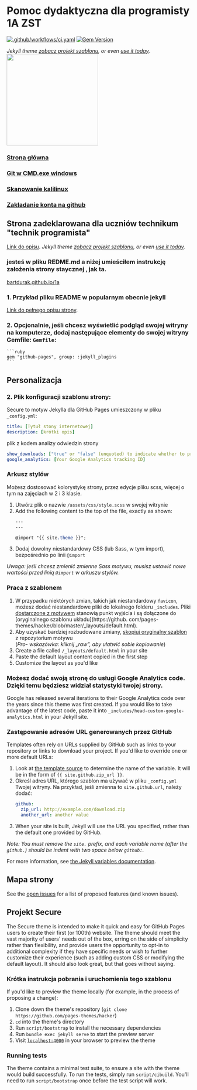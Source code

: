 # Pomoc dydaktyczna dla programisty 1A ZST
[![.github/workflows/ci.yaml](https://github.com/pages-themes/hacker/actions/workflows/ci.yaml/badge.svg)](https://github.com/pages-themes/hacker/actions/workflows/ci.yaml) [![Gem Version](https://badge.fury.io/rb/jekyll-theme-hacker.svg)]( https://github.com/bartdurak/char)


*Jekyll theme  [zobacz projekt szablonu](http://pages-themes.github.io/hacker), or even [use it today](#usage).*
<img height="250" src="/1a/assets/images/batq_zdalne.png" width="250"/>

### [Strona główna](./index.md)
### [Git w CMD.exe windows ](./git_windows.md)
### [Skanowanie kalilinux](./Net_scan.md)
### [Zakładanie konta na github](./another-page.md)
## Strona zadeklarowana dla uczniów technikum "technik programista"
[Link do opisu](./another-page.html).
*Jekyll theme  [zobacz projekt szablonu](http://pages-themes.github.io/hacker), or even [use it today](#usage).*
### jesteś w pliku REDME.md a niżej umieściłem instrukcję założenia strony staycznej , jak ta.
[bartdurak.github.io/1a](https://bartdurak.github.io/1a/)
### 1. Przykład pliku README w popularnym obecnie jekyll

[Link do pełnego opisu strony](./another-page.html).


### 2. Opcjonalnie, jeśli chcesz wyświetlić podgląd swojej witryny na komputerze, dodaj następujące elementy do swojej witryny Gemfile: `Gemfile`:

    ```ruby
    gem "github-pages", group: :jekyll_plugins
    ```

## Personalizacja


### 2. Plik konfiguracji szablonu strony:

Secure  to motyw Jekylla dla GitHub Pages umieszczony w pliku `_config.yml`:

```yml
title: [Tytuł stony internetowej]
description: [krótki opis]
```

plik z kodem analizy odwiedzin strony

```yml
show_downloads: ["true" or "false" (unquoted) to indicate whether to provide a download URL]
google_analytics: [Your Google Analytics tracking ID]
```

### Arkusz stylów

Możesz dostosować kolorystykę strony, przez edycje pliku scss, więcej o tym na zajęciach
w 2 i 3 klasie.

1. Utwórz plik o nazwie `/assets/css/style.scss` w swojej witrynie 
2. Add the following content to the top of the file, exactly as shown:
    ```scss
    ---
    ---

    @import "{{ site.theme }}";
    ```
3. Dodaj dowolny niestandardowy CSS (lub Sass, w tym import), bezpośrednio po linii `@import` 

*Uwaga: jeśli chcesz zmienić zmienne Sass motywu, musisz ustawić nowe wartości przed linią `@import` w arkuszu stylów.*

### Praca z szablonem


1. W przypadku niektórych zmian, takich jak niestandardowy `favicon`, możesz dodać niestandardowe pliki do lokalnego folderu `_includes`. Pliki [dostarczone z motywem](https://github.com/pages-themes/hacker/tree/master/_includes) stanowią punkt wyjścia i są dołączone do [oryginalnego szablonu układu](https://github. com/pages-themes/hacker/blob/master/_layouts/default.html).
2. Aby uzyskać bardziej rozbudowane zmiany, [skopiuj oryginalny szablon](https://github.com/pages-themes/hacker/blob/master/_layouts/default.html) z repozytorium motywu<br />(*Pro- wskazówka: kliknij „raw”, aby ułatwić sobie kopiowanie*)
3. Create a file called `/_layouts/default.html` in your site
4. Paste the default layout content copied in the first step
5. Customize the layout as you'd like

###  Możesz dodać swoją stronę do usługi Google Analytics code. Dzięki temu będziesz widział statystyki twojej strony.

Google has released several iterations to their Google Analytics code over the years since this theme was first created. If you would like to take advantage of the latest code, paste it into `_includes/head-custom-google-analytics.html` in your Jekyll site.

### Zastępowanie adresów URL generowanych przez GitHub

Templates often rely on URLs supplied by GitHub such as links to your repository or links to download your project. If you'd like to override one or more default URLs:

1. Look at [the template source](https://github.com/pages-themes/hacker/blob/master/_layouts/default.html) to determine the name of the variable. It will be in the form of `{{ site.github.zip_url }}`.
2. Określ adres URL, którego szablon ma używać w pliku `_config.yml` Twojej witryny. Na przykład, jeśli zmienna to `site.github.url`, należy dodać:
    ```yml
    github:
      zip_url: http://example.com/download.zip
      another_url: another value
    ```
3. When your site is built, Jekyll will use the URL you specified, rather than the default one provided by GitHub.

*Note: You must remove the `site.` prefix, and each variable name (after the `github.`) should be indent with two space below `github:`.*

For more information, see [the Jekyll variables documentation](https://jekyllrb.com/docs/variables/).

## Mapa strony 

See the [open issues](https://github.com/pages-themes/hacker/issues) for a list of proposed features (and known issues).

## Projekt Secure 

The Secure theme is intended to make it quick and easy for GitHub Pages users to create their first (or 100th) website. The theme should meet the vast majority of users' needs out of the box, erring on the side of simplicity rather than flexibility, and provide users the opportunity to opt-in to additional complexity if they have specific needs or wish to further customize their experience (such as adding custom CSS or modifying the default layout). It should also look great, but that goes without saying.

### Krótka instrukcja pobrania i uruchomienia tego szablonu 

If you'd like to preview the theme locally (for example, in the process of proposing a change):

1. Clone down the theme's repository (`git clone https://github.com/pages-themes/hacker`)
2. `cd` into the theme's directory
3. Run `script/bootstrap` to install the necessary dependencies
4. Run `bundle exec jekyll serve` to start the preview server
5. Visit [`localhost:4000`](http://localhost:4000) in your browser to preview the theme

### Running tests

The theme contains a minimal test suite, to ensure a site with the theme would build successfully. To run the tests, simply run `script/cibuild`. You'll need to run `script/bootstrap` once before the test script will work.
````